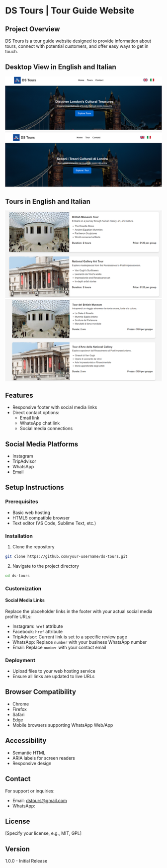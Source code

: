 # DS Tours | Tour Guide Website

## Project Overview
DS Tours is a tour guide website designed to provide information about tours, connect with potential customers, and offer easy ways to get in touch.

## Desktop View in English and Italian
![Homepage in English](images/homepage%20eng.png)
![Homepage in Italian](images/homepage%20ita.png)

## Tours in English and Italian
![Tours in English](images/tours%20eng.png)
![Tours in Italian](images/tours%20ita.png)

## Features
- Responsive footer with social media links
- Direct contact options:
  - Email link
  - WhatsApp chat link
  - Social media connections

## Social Media Platforms
- Instagram
- TripAdvisor
- WhatsApp
- Email

## Setup Instructions

### Prerequisites
- Basic web hosting
- HTML5 compatible browser
- Text editor (VS Code, Sublime Text, etc.)

### Installation
1. Clone the repository
```bash
git clone https://github.com/your-username/ds-tours.git
```

2. Navigate to the project directory
```bash
cd ds-tours
```

### Customization
#### Social Media Links
Replace the placeholder links in the footer with your actual social media profile URLs:
- Instagram: `href` attribute
- Facebook: `href` attribute
- TripAdvisor: Current link is set to a specific review page
- WhatsApp: Replace `number` with your business WhatsApp number
- Email: Replace `number` with your contact email

### Deployment
- Upload files to your web hosting service
- Ensure all links are updated to live URLs

## Browser Compatibility
- Chrome
- Firefox
- Safari
- Edge
- Mobile browsers supporting WhatsApp Web/App

## Accessibility
- Semantic HTML
- ARIA labels for screen readers
- Responsive design

## Contact
For support or inquiries:
- Email: dstours@gmail.com
- WhatsApp: 

## License
[Specify your license, e.g., MIT, GPL]

## Version
1.0.0 - Initial Release
